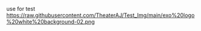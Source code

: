 use for test
https://raw.githubusercontent.com/TheaterAJ/Test_Img/main/exo%20logo%20white%20background-02.png  
